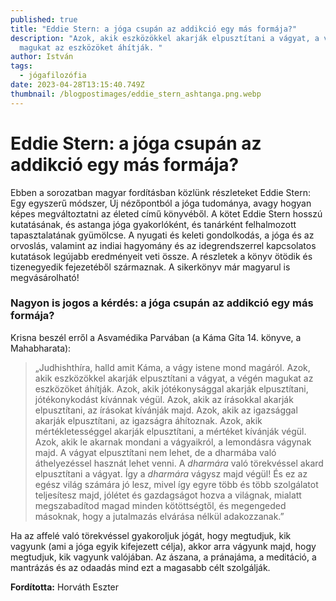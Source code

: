 ```yaml
---
published: true
title: "Eddie Stern: a jóga csupán az addikció egy más formája?"
description: "Azok, akik eszközökkel akarják elpusztítani a vágyat, a végén
  magukat az eszközöket áhítják. "
author: István
tags:
  - jógafilozófia
date: 2023-04-28T13:15:40.749Z
thumbnail: /blogpostimages/eddie_stern_ashtanga.png.webp
---
```

# Eddie Stern: a jóga csupán az addikció egy más formája?

Ebben a sorozatban magyar fordításban közlünk részleteket Eddie Stern: Egy egyszerű módszer, Új nézőpontból a jóga tudománya, avagy hogyan képes megváltoztatni az életed című könyvéből. A kötet Eddie Stern hosszú kutatásának, és astanga jóga gyakorlóként, és tanárként felhalmozott tapasztalatának gyümölcse. A nyugati és keleti gondolkodás, a jóga és az orvoslás, valamint az indiai hagyomány és az idegrendszerrel kapcsolatos kutatások legújabb eredményeit veti össze. A részletek a könyv ötödik és tizenegyedik fejezetéből származnak. A sikerkönyv már magyarul is megvásárolható! 

### Nagyon is jogos a kérdés: a jóga csupán az addikció egy más formája?

Krisna beszél erről a Asvamédika Parvában (a Káma Gíta 14. könyve, a Mahabharata): 
> „Judhishthíra, halld amit Káma, a vágy istene mond magáról. Azok, akik eszközökkel akarják elpusztítani a vágyat, a végén magukat az eszközöket áhítják. Azok, akik jótékonysággal akarják elpusztítani, jótékonykodást kívánnak végül. Azok, akik az írásokkal akarják elpusztítani, az írásokat kívánják majd. Azok, akik az igazsággal akarják elpusztítani, az igazságra áhítoznak. Azok, akik mértékletességgel akarják elpusztítani, a mértéket kívánják végül. Azok, akik le akarnak mondani a vágyaikról, a lemondásra vágynak majd. A vágyat elpusztítani nem lehet, de a dharmába való áthelyezéssel hasznát lehet venni. A *dharmára* való törekvéssel akard elpusztítani a vágyat. Így a *dharmára* vágysz majd végül! És ez az egész világ számára jó lesz, mivel így egyre több és több szolgálatot teljesítesz majd, jólétet és gazdagságot hozva a világnak, mialatt megszabadítod magad minden kötöttségtől, és megengeded másoknak, hogy a jutalmazás elvárása nélkül adakozzanak.”

Ha az affelé való törekvéssel gyakoroljuk jógát, hogy megtudjuk, kik vagyunk (ami a jóga egyik kifejezett célja), akkor arra vágyunk majd, hogy megtudjuk, kik vagyunk valójában. Az ászana, a pránajáma, a meditáció, a mantrázás és az odaadás mind ezt a magasabb célt szolgálják.

**Fordította:** Horváth Eszter
